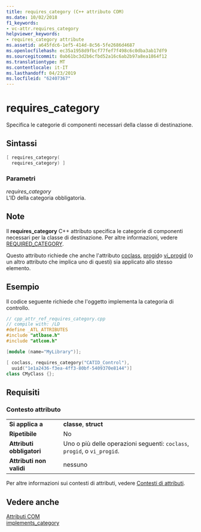 ```yaml
---
title: requires_category (C++ attributo COM)
ms.date: 10/02/2018
f1_keywords:
- vc-attr.requires_category
helpviewer_keywords:
- requires_category attribute
ms.assetid: a645fdc6-1ef5-414d-8c56-5fe2686d4687
ms.openlocfilehash: ec35a1958d9fbcf77fef7f498c6c0dba3ab17df9
ms.sourcegitcommit: 0ab61bc3d2b6cfbd52a16c6ab2b97a8ea1864f12
ms.translationtype: MT
ms.contentlocale: it-IT
ms.lasthandoff: 04/23/2019
ms.locfileid: "62407367"
---
```

# <a name="requirescategory"></a>requires_category

Specifica le categorie di componenti necessari della classe di destinazione.

## <a name="syntax"></a>Sintassi

```cpp
[ requires_category(
  requires_category) ]
```

### <a name="parameters"></a>Parametri

*requires_category*<br/>
L'ID della categoria obbligatoria.

## <a name="remarks"></a>Note

Il **requires_category** C++ attributo specifica le categorie di componenti necessari per la classe di destinazione. Per altre informazioni, vedere [REQUIRED_CATEGORY](../../atl/reference/category-macros.md#required_category).

Questo attributo richiede che anche l'attributo [coclass](coclass.md), [progid](progid.md)o [vi_progid](vi-progid.md) (o un altro attributo che implica uno di questi) sia applicato allo stesso elemento.

## <a name="example"></a>Esempio

Il codice seguente richiede che l'oggetto implementa la categoria di controllo.

```cpp
// cpp_attr_ref_requires_category.cpp
// compile with: /LD
#define _ATL_ATTRIBUTES
#include "atlbase.h"
#include "atlcom.h"

[module (name="MyLibrary")];

[ coclass, requires_category("CATID_Control"),
  uuid("1e1a2436-f3ea-4ff3-80bf-5409370e8144")]
class CMyClass {};
```

## <a name="requirements"></a>Requisiti

### <a name="attribute-context"></a>Contesto attributo

|||
|-|-|
|**Si applica a**|**classe**, **struct**|
|**Ripetibile**|No|
|**Attributi obbligatori**|Uno o più delle operazioni seguenti: `coclass`, `progid`, o `vi_progid`.|
|**Attributi non validi**|nessuno|

Per altre informazioni sui contesti di attributi, vedere [Contesti di attributi](cpp-attributes-com-net.md#contexts).

## <a name="see-also"></a>Vedere anche

[Attributi COM](com-attributes.md)<br/>
[implements_category](implements-category.md)